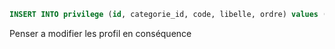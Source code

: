 ```SQL
INSERT INTO privilege (id, categorie_id, code, libelle, ordre) values (privilege_id_seq.nextval, 101, 'simuler_remontees', 'Simulation des remontées du jury du SI', 123456);
```

Penser a modifier les profil en conséquence

